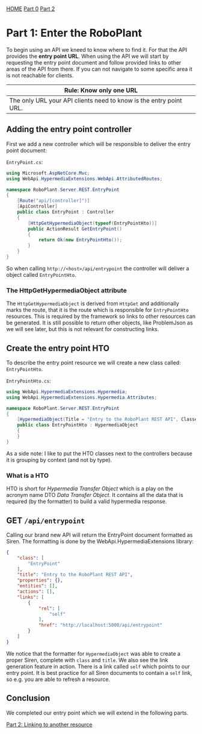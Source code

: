 [HOME](../README.md)   [Part 0](part0/part0.md)   [Part 2](../part2/part2.md)

# Part 1: Enter the RoboPlant
To begin using an API we kneed to know where to find it. For that the API provides the **entry point URL**. When using the API we will start by requesting the entry point document and follow provided links to other areas of the API from there. If you can not navigate to some specific area it is not reachable for clients.

| Rule: Know only one URL |
|------|
| The only URL your API clients need to know is the entry point URL. |

## Adding the entry point controller
First we add a new controller which will be responsible to deliver the entry point document:

`EntryPoint.cs`:
```csharp
using Microsoft.AspNetCore.Mvc;
using WebApi.HypermediaExtensions.WebApi.AttributedRoutes;

namespace RoboPlant.Server.REST.EntryPoint
{
    [Route("api/[controller]")]
    [ApiController]
    public class EntryPoint : Controller
    {
        [HttpGetHypermediaObject(typeof(EntryPointHto))]
        public ActionResult GetEntryPoint()
        {
            return Ok(new EntryPointHto());
        }
    }
}
```
So when calling `http://<host>/api/entrypoint` the controller will deliver a object called `EntryPointHto`. 

### The HttpGetHypermediaObject attribute
The `HttpGetHypermediaObject` is derived from `HttpGet` and additionally marks the route, that it is the route which is responsible for `EntryPointHto` resources. This is required by the framework so links to other resources can be generated. It is still possible to return other objects, like ProblemJson as we will see later, but this is not relevant for constructing links.

## Create the entry point HTO
To describe the entry point resource we will create a new class called: `EntryPointHto`. 

`EntryPointHto.cs`:
```csharp
using WebApi.HypermediaExtensions.Hypermedia;
using WebApi.HypermediaExtensions.Hypermedia.Attributes;

namespace RoboPlant.Server.REST.EntryPoint
{
    [HypermediaObject(Title = "Entry to the RoboPlant REST API", Classes = new[] { "EntryPoint" })]
    public class EntryPointHto : HypermediaObject
    {
    }
}
```
As a side note: I like to put the HTO classes next to the controllers because it is grouping by context (and not by type).

### What is a HTO
HTO is short for *Hypermedia Transfer Object* which is a play on the acronym name DTO *Data Transfer Object*. It contains all the data that is required (by the formatter) to build a valid hypermedia response.

## GET `/api/entrypoint`
Calling our brand new API will return the EntryPoint document formatted as Siren. The formatting is done by the WebApi.HypermediaExtensions library:

```json
{
    "class": [
        "EntryPoint"
    ],
    "title": "Entry to the RoboPlant REST API",
    "properties": {},
    "entities": [],
    "actions": [],
    "links": [
        {
            "rel": [
                "self"
            ],
            "href": "http://localhost:5000/api/entrypoint"
        }
    ]
}
```

We notice that the formatter for `HypermediaObject` was able to create a proper Siren, complete with `class` and `title`. We also see the link generation feature in action. There is a link called `self` which points to our entry point. It is best practice for all Siren documents to contain a `self` link, so e.g. you are able to refresh a resource.

## Conclusion
We completed our entry point which we will extend in the following parts.

[Part 2: Linking to another resource](../part2/part2.md)